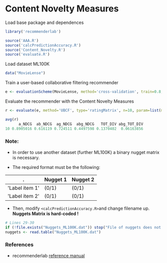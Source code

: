 # Content Novelty Measures

Load base package and dependences
```R
library('recommenderlab')

source('AAA.R')
source('calcPredictionAccuracy.R')
source('Content_Novelty.R')
source('evaluate.R')
```

Load dataset ML100K
```R
data("MovieLense")
```
Train a user-based collaborative filtering recommender
```R
e <- evaluationScheme(MovieLense, method='cross-validation', train=0.8, k=5, given=15, goodRating=4)
```

Evaluate the recommender with the Content Novelty Measures
```R
r <- evaluate(e, method='UBCF', type='ratingMatrix', n=10, param=list(method='cosine', nn=50))

avg(r)
      a_NDCG  ab_NDCG  ag_NDCG  abg_NDCG   TOT_DIV abg_TOT_DIV
10 0.8905016 0.616119 0.724511 0.4497598 0.1370402  0.06163856
```
### Note:

* In order to use another dataset (further ML100K) a binary nugget matrix is necessary. 

* The required format must be the following:

. | Nugget 1 | Nugget 2
------------ | ------------- | --
'Label item 1' | (0/1) | (0/1)
'Label item 2' | (0/1) | (0/1)

* Then, modify `<calcPredictionAccuracy.R>`and change filename up. **Nuggets Matrix is hard-coded !**
```R
# Lines 29-30
if (!file.exists("Nuggets_ML100K.dat")) stop("File of nuggets does not exist.")
nuggets <- read.table("Nuggets_ML100K.dat")
```
### References
* recommenderlab [reference manual](https://cran.r-project.org/web/packages/recommenderlab/recommenderlab.pdf)
